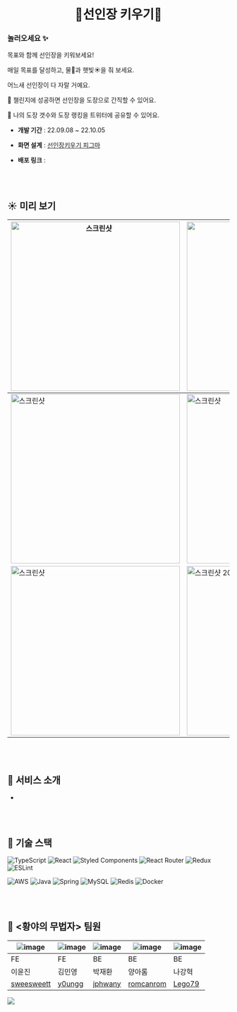 <div align="center">
    
# 🌵선인장 키우기🌵

</div>

### 놀러오세요 ✨

목표와 함께 선인장을 키워보세요!

매일 목표를 달성하고, 물🚿과 햇빛☀️을 줘 보세요.

어느새 선인장이 다 자랄 거예요.

📔 챌린지에 성공하면 선인장을 도장으로 간직할 수 있어요.

📮 나의 도장 갯수와 도장 랭킹을 트위터에 공유할 수 있어요.

- **개발 기간** :
  22.09.08 ~ 22.10.05

- **화면 설계** : [선인장키우기 피그마](https://www.figma.com/file/RygJ4nv0wDwdrroYN2HmBu/%EC%84%A0%EC%9D%B8%EC%9E%A5%ED%82%A4%EC%9A%B0%EA%B8%B0?node-id=64%3A1744)

- **배포 링크** :

<br />
<br />

## ☀️ 미리 보기

| <img width="383" alt="스크린샷" src="https://user-images.githubusercontent.com/104131962/194072247-98e8df72-a9df-4238-b3ff-2b0b49f32774.png"/>  | <img width="383" alt="스크린샷" src="https://user-images.githubusercontent.com/104131962/194074081-32c0520b-fb54-409b-91e8-948e793f2fea.png" />                         | <img width="383" alt="스크린샷" src="https://user-images.githubusercontent.com/104131962/194074165-6d7f868f-53bc-43ae-a507-150ea92d3dcf.png"/>                          |
| ----------------------------------------------------------------------------------------------------------------------------------------------------- | ----------------------------------------------------------------------------------------------------------------------------------------------------------------------------- | ----------------------------------------------------------------------------------------------------------------------------------------------------------------------------- |
| <img width="383" alt="스크린샷" src="https://user-images.githubusercontent.com/104131962/194074070-bfad8e6f-73c7-41bf-a0fe-6270be603fd4.png" /> | <img width="383" alt="스크린샷" src="https://user-images.githubusercontent.com/104131962/194075960-ff78dbae-8236-4c46-b133-15d1ce4695a0.png" />                         | <img width="383" alt="스크린샷" src="https://user-images.githubusercontent.com/104131962/194075957-45150506-0fb5-4191-a3f5-16c1b8e4921d.png" />                         |
| <img width="383" alt="스크린샷" src="https://user-images.githubusercontent.com/104131962/194072619-b5ce168d-71a6-4cca-9b45-2096c1dbb562.png" /> | <img width="383" alt="스크린샷 2022-10-05 오후 5 26 38" src="https://user-images.githubusercontent.com/104131962/194071940-74508842-80c3-4b0c-8f07-db1c64506594.png"> | <img width="383" alt="스크린샷 2022-10-05 오후 5 18 35" src="https://user-images.githubusercontent.com/104131962/194071852-a9e7d096-d339-4a62-8f27-11a01ed703b2.png"> |

<br />
<br />

## 🌈 서비스 소개

-

<br />
<br />

## 🏁 기술 스택

![TypeScript](https://img.shields.io/badge/typescript-%23007ACC.svg?style=for-the-badge&logo=typescript&logoColor=white)
![React](https://img.shields.io/badge/react-%2320232a.svg?style=for-the-badge&logo=react&logoColor=%2361DAFB)
![Styled Components](https://img.shields.io/badge/styled--components-DB7093?style=for-the-badge&logo=styled-components&logoColor=white)
![React Router](https://img.shields.io/badge/React_Router-CA4245?style=for-the-badge&logo=react-router&logoColor=white)
![Redux](https://img.shields.io/badge/redux-%23593d88.svg?style=for-the-badge&logo=redux&logoColor=white)
![ESLint](https://img.shields.io/badge/ESLint-4B3263?style=for-the-badge&logo=eslint&logoColor=white)

![AWS](https://img.shields.io/badge/AWS-%23FF9900.svg?style=for-the-badge&logo=amazon-aws&logoColor=white)
![Java](https://img.shields.io/badge/java-%23ED8B00.svg?style=for-the-badge&logo=java&logoColor=white)
![Spring](https://img.shields.io/badge/spring-%236DB33F.svg?style=for-the-badge&logo=spring&logoColor=white)
![MySQL](https://img.shields.io/badge/mysql-%2300f.svg?style=for-the-badge&logo=mysql&logoColor=white)
![Redis](https://img.shields.io/badge/redis-%23DD0031.svg?style=for-the-badge&logo=redis&logoColor=white)
![Docker](https://img.shields.io/badge/docker-%230db7ed.svg?style=for-the-badge&logo=docker&logoColor=white)

<br />
<br />

## 🧩 <황야의 무법자> 팀원

| ![image](https://i.imgur.com/A97Zi7C.png)   | ![image](https://i.imgur.com/poLyaff.png) | ![image](https://i.imgur.com/BLeI4jS.png) | ![image](https://i.imgur.com/70uWxx1.png) | ![image](https://i.imgur.com/KO2RPzm.png) |
| ------------------------------------------- | ----------------------------------------- | ----------------------------------------- | ----------------------------------------- | ----------------------------------------- |
| FE                                          | FE                                        | BE                                        | BE                                        | BE                                        |
| 이윤진                                      | 김민영                                    | 박재환                                    | 양아롬                                    | 나강혁                                    |
| [sweesweett](https://github.com/sweesweett) | [y0ungg](https://github.com/y0ungg)       | [jphwany](https://github.com/jphwany)     | [romcanrom](https://github.com/romcanrom) | [Lego79](https://github.com/Lego79)       |

![](https://i.imgur.com/E4kV1eB.jpg)
